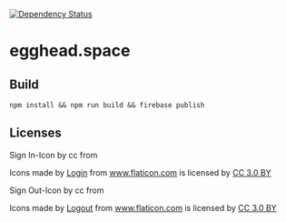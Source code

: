 [![Dependency Status](https://beta.gemnasium.com/badges/github.com/sne11ius/egghead.space.svg)](https://beta.gemnasium.com/projects/github.com/sne11ius/egghead.space)
# egghead.space

## Build

`npm install && npm run build && firebase publish`

## Licenses

Sign In-Icon by cc from <div>Icons made by <a href="https://www.flaticon.com/authors/gregor-cresnar" title="Login">Login</a> from <a href="https://www.flaticon.com/"     title="Flaticon">www.flaticon.com</a> is licensed by <a href="http://creativecommons.org/licenses/by/3.0/"     title="Creative Commons BY 3.0" target="_blank">CC 3.0 BY</a></div>

Sign Out-Icon by cc from <div>Icons made by <a href="https://www.flaticon.com/authors/gregor-cresnar" title="Logout">Logout</a> from <a href="https://www.flaticon.com/"     title="Flaticon">www.flaticon.com</a> is licensed by <a href="http://creativecommons.org/licenses/by/3.0/"     title="Creative Commons BY 3.0" target="_blank">CC 3.0 BY</a></div>
